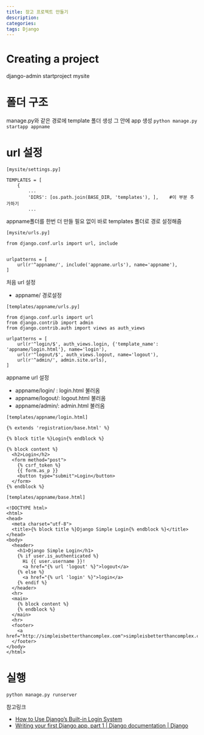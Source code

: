 ```yaml
---
title: 장고 프로젝트 만들기
description: 
categories: 
tags: Django
---
```


# Creating a project

django-admin startproject mysite

# 폴더 구조

manage.py와 같은 경로에 template 폴더 생성
그 안에 app 생성 `python manage.py startapp appname`

# url 설정

```
[mysite/settings.py]

TEMPLATES = [
	{
		...
		'DIRS': [os.path.join(BASE_DIR, 'templates'), ],	#이 부분 추가하기
		...
```
appname폴더를 한번 더 만들 필요 없이 바로 templates 폴더로 경로 설정해줌


```
[mysite/urls.py]

from django.conf.urls import url, include


urlpatterns = [
    url(r'^appname/', include('appname.urls'), name='appname'),
]
```
 처음 url 설정
* appname/ 경로설정


```
[templates/appname/urls.py]

from django.conf.urls import url
from django.contrib import admin
from django.contrib.auth import views as auth_views

urlpatterns = [
    url(r'^login/$', auth_views.login, {'template_name': 'appname/login.html'}, name='login'),
    url(r'^logout/$', auth_views.logout, name='logout'),
    url(r'^admin/', admin.site.urls),
]
```
appname url 설정
* appname/login/ : login.html 불러옴
* appname/logout/: logout.html 불러옴
* appname/admin/: admin.html 불러옴

```
[templates/appname/login.html]

{% extends 'registration/base.html' %}

{% block title %}Login{% endblock %}

{% block content %}
  <h2>Login</h2>
  <form method="post">
    {% csrf_token %}
    {{ form.as_p }}
    <button type="submit">Login</button>
  </form>
{% endblock %}
```

```
[templates/appname/base.html]

<!DOCTYPE html>
<html>
<head>
  <meta charset="utf-8">
  <title>{% block title %}Django Simple Login{% endblock %}</title>
</head>
<body>
  <header>
    <h1>Django Simple Login</h1>
    {% if user.is_authenticated %}
      Hi {{ user.username }}!
      <a href="{% url 'logout' %}">logout</a>
    {% else %}
      <a href="{% url 'login' %}">login</a>
    {% endif %}
  </header>
  <hr>
  <main>
    {% block content %}
    {% endblock %}
  </main>
  <hr>
  <footer>
    <a href="http://simpleisbetterthancomplex.com">simpleisbetterthancomplex.com</a>
  </footer>
</body>
</html>
```

# 실행

```
python manage.py runserver
```

참고링크
* [How to Use Django’s Built-in Login System](https://simpleisbetterthancomplex.com/tutorial/2016/06/27/how-to-use-djangos-built-in-login-system.html)
* [Writing your first Django app, part 1 | Django documentation | Django](https://docs.djangoproject.com/en/2.0/intro/tutorial01/)